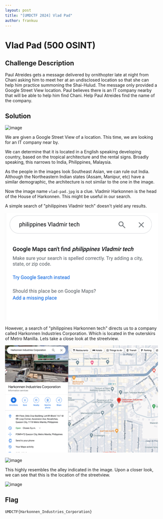 ```yaml
---
layout: post
title: "[UMDCTF 2024] Vlad Pad"
author: frankuu
---
```






# Vlad Pad (500 OSINT)





## Challenge Description


Paul Atreides gets a message delivered by ornithopter late at night from Chani asking him to meet her at an undisclosed location so that she can help him practice summoning the Shai-Hulud. The message only provided a Google Street View location. Paul believes there is an IT company nearby that will be able to help him find Chani. Help Paul Atreides find the name of the company.





## Solution




![image](/assets/images/umdctf2024/vlad-pad.jpg)



We are given a Google Street View of a location. This time, we are looking for an IT company near by. 

We can determine that it is located in a English speaking developing country, based on the tropical architecture and the rental signs.  Broadly speaking, this narrows to India, Philippines, Malaysia. 

As the people in the images look Southeast Asian, we can rule out India. Although the Northeastern Indian states (Assam, Manipur, etc) have a similar demographic, the architecture is not similar to the one in the image. 


Now the image name ```vlad-pad.jpg``` is a clue. Vladmir Harkonnen is the head of the House of Harkonnen. This might be useful in our search. 


A simple search of "philippines Vladmir tech" doesn't yield any results. 

![iamge](/assets/images/umdctf2024/image11.png)

However, a search of "philippines Harkonnen tech" directs us to a company called Harkonnen Industries Corporation. Which is located in the outerskirs of Metro Manilla. Lets take a close look at the streetview. 


![image](/assets/images/umdctf2024/image-1.png)

![image](/assets/images/umdctf2024/image13.png)

This highly resembles the alley indicated in the image. Upon a closer look, we can see that this is the location of the streetview. 





![image](/assets/images/umdctf2024/image14.png)




## Flag

```UMDCTF{Harkonnen_Industries_Corporation}```

